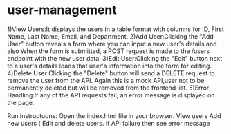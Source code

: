 # user-management
1)View Users:It displays the users in a table format with columns for ID, First Name, Last Name, Email, and Department.
2)Add User:Clicking the "Add User" button reveals a form where you can input a new user's details and also When the form is submitted, a POST request is made to the /users endpoint with the new user data.
3)Edit User:Clicking the "Edit" button next to a user's details loads that user's information into the form for editing.
4)Delete User:Clicking the "Delete" button will send a DELETE request to remove the user from the API. Again this is a mock API,user not to be permanently deleted but will be removed from the frontend list.
5)Error Handling:If any of the API requests fail, an error message is displayed on the page.

Run instructuons: Open the index.html file in your browser.
View users
Add new users (
Edit and delete users.
if API failure then see error message
